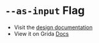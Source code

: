 # `--as-input` Flag

- Visit the [design documentation](../docs/--as-input.md)
- View it on Grida [Docs](https://grida.co/docs/flags/--as-input)
